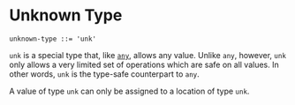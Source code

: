 # Unknown Type

```ebnf
unknown-type ::= 'unk'
```

`unk` is a special type that, like [`any`](any-type.md), allows any value.
Unlike `any`, however, `unk` only allows a very limited set of operations which
are safe on all values. In other words, `unk` is the type-safe counterpart to
`any`.

A value of type `unk` can only be assigned to a location of type `unk`.

<!-- TODO: Describe semantics when checking an unk value's type dynamically. -->
